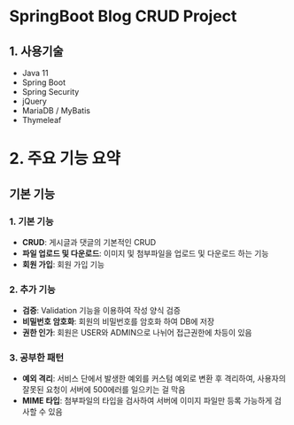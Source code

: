 # SpringBoot Blog CRUD Project

## 1. 사용기술
- Java 11
- Spring Boot
- Spring Security
- jQuery
- MariaDB / MyBatis
- Thymeleaf


# 2. 주요 기능 요약

## 기본 기능

### 1. 기본 기능
- **CRUD**: 게시글과 댓글의 기본적인 CRUD 
- **파일 업로드 및 다운로드**: 이미지 및 첨부파일을 업로드 및 다운로드 하는 기능
- **회원 가입**: 회원 가입 기능


### 2. 추가 기능
- **검증**: Validation 기능을 이용하여 작성 양식 검증
- **비밀번호 암호화**: 회원의 비밀번호를 암호화 하여 DB에 저장
- **권한 인가**: 회원은 USER와 ADMIN으로 나뉘어 접근권한에 차등이 있음


### 3. 공부한 패턴
- **예외 격리**: 서비스 단에서 발생한 예외를 커스텀 예외로 변환 후 격리하여, 사용자의 잘못된 요청이 서버에 500에러를 일으키는 걸 막음 
- **MIME 타입**: 첨부파일의 타입을 검사하여 서버에 이미지 파일만 등록 가능하게 검사할 수 있음
